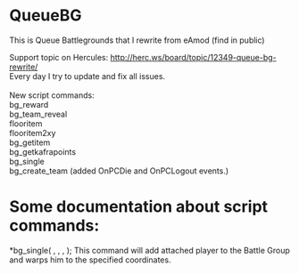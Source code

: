 # QueueBG
This is Queue Battlegrounds that I rewrite from eAmod (find in public)

Support topic on Hercules: http://herc.ws/board/topic/12349-queue-bg-rewrite/ <br>
Every day I try to update and fix all issues.<br>
<br>
New script commands:<br>
bg_reward<br>
bg_team_reveal<br>
flooritem<br>
flooritem2xy<br>
bg_getitem<br>
bg_getkafrapoints<br>
bg_single<br>
bg_create_team (added OnPCDie and OnPCLogout events.)<br>


# Some documentation about script commands:

*bg_single( <BattleID>, <map>, <x>, <y> );
This command will add attached player to the Battle Group and warps him to the specified coordinates.
